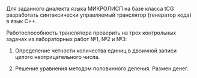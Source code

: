 
Для заданного диалекта языка МИКРОЛИСП  на базе класса tCG разработать синтаксически управляемый транслятор (генератор кода) в язык С++. 

   Работоспособность транслятора проверить на трех контрольных задачах из лабораторных работ №1, №2 и №3:
   
1.	Определение четности количества единиц в двоичной 
записи целого неотрицательного числа.

2.	Решение уравнения методом половинного деления. 
Размен денег. 
